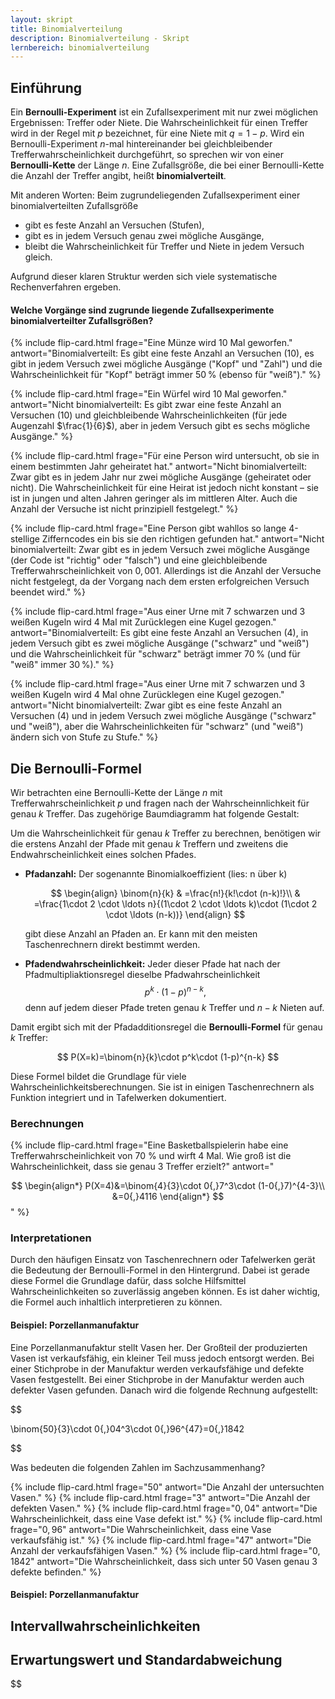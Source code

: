 ```yaml
---
layout: skript
title: Binomialverteilung
description: Binomialverteilung - Skript
lernbereich: binomialverteilung
---
```


## Einführung

Ein **Bernoulli-Experiment** ist ein Zufallsexperiment mit nur zwei möglichen Ergebnissen: Treffer oder Niete. Die Wahrscheinlichkeit für einen Treffer wird in der Regel mit $p$ bezeichnet, für eine Niete mit $q=1-p$. Wird ein Bernoulli-Experiment $n$-mal hintereinander bei gleichbleibender Trefferwahrscheinlichkeit durchgeführt, so sprechen wir von einer **Bernoulli-Kette** der Länge $n$.
Eine Zufallsgröße, die bei einer Bernoulli-Kette die Anzahl der Treffer angibt, heißt **binomialverteilt**.

Mit anderen Worten: Beim zugrundeliegenden Zufallsexperiment einer binomialverteilten Zufallsgröße

- gibt es feste Anzahl an Versuchen (Stufen),
- gibt es in jedem Versuch genau zwei mögliche Ausgänge,
- bleibt die Wahrscheinlichkeit für Treffer und Niete in jedem Versuch gleich.

Aufgrund dieser klaren Struktur werden sich viele systematische Rechenverfahren ergeben.

#### Welche Vorgänge sind zugrunde liegende Zufallsexperimente binomialverteilter Zufallsgrößen?

{% include flip-card.html frage="Eine Münze wird 10 Mal geworfen." antwort="Binomialverteilt: Es gibt eine feste Anzahl an Versuchen (10), es gibt in jedem Versuch zwei mögliche Ausgänge (\"Kopf\" und \"Zahl\") und die Wahrscheinlichkeit für \"Kopf\" beträgt immer 50 % (ebenso für \"weiß\")." %}

{% include flip-card.html frage="Ein Würfel wird 10 Mal geworfen." antwort="Nicht binomialverteilt: Es gibt zwar eine feste Anzahl an Versuchen (10) und gleichbleibende Wahrscheinlichkeiten (für jede Augenzahl $\frac{1}{6}$), aber in jedem Versuch gibt es sechs mögliche Ausgänge." %}

{% include flip-card.html frage="Für eine Person wird untersucht, ob sie in einem bestimmten Jahr geheiratet hat." antwort="Nicht binomialverteilt: Zwar gibt es in jedem Jahr nur zwei mögliche Ausgänge (geheiratet oder nicht). Die Wahrscheinlichkeit für eine Heirat ist jedoch nicht konstant – sie ist in jungen und alten Jahren geringer als im mittleren Alter. Auch die Anzahl der Versuche ist nicht prinzipiell festgelegt." %}

{% include flip-card.html frage="Eine Person gibt wahllos so lange 4-stellige Zifferncodes ein bis sie den richtigen gefunden hat." antwort="Nicht binomialverteilt: Zwar gibt es in jedem Versuch zwei mögliche Ausgänge (der Code ist \"richtig\" oder \"falsch\") und eine gleichbleibende Trefferwahrscheinlichkeit von $0{,}001$. Allerdings ist die Anzahl der Versuche nicht festgelegt, da der Vorgang nach dem ersten erfolgreichen Versuch beendet wird." %}

{% include flip-card.html frage="Aus einer Urne mit 7 schwarzen und 3 weißen Kugeln wird 4 Mal mit Zurücklegen eine Kugel gezogen." antwort="Binomialverteilt: Es gibt eine feste Anzahl an Versuchen (4), in jedem Versuch gibt es zwei mögliche Ausgänge (\"schwarz\" und \"weiß\") und die Wahrscheinlichkeit für \"schwarz\" beträgt immer 70 % (und für \"weiß\" immer 30 %)." %}

{% include flip-card.html frage="Aus einer Urne mit 7 schwarzen und 3 weißen Kugeln wird 4 Mal ohne Zurücklegen eine Kugel gezogen." antwort="Nicht binomialverteilt: Zwar gibt es eine feste Anzahl an Versuchen (4) und in jedem Versuch zwei mögliche Ausgänge (\"schwarz\" und \"weiß\"), aber die Wahrscheinlichkeiten für \"schwarz\" (und \"weiß\") ändern sich von Stufe zu Stufe." %}

## Die Bernoulli-Formel

Wir betrachten eine Bernoulli-Kette der Länge $n$ mit Trefferwahrscheinlichkeit $p$ und fragen nach der Wahrscheinnlichkeit für genau $k$ Treffer. Das zugehörige Baumdiagramm hat folgende Gestalt:

<div id="baumdiagramm-binomialverteilung"></div>

Um die Wahrscheinlichkeit für genau $k$ Treffer zu berechnen, benötigen wir die erstens Anzahl der Pfade mit genau $k$ Treffern und zweitens die Endwahrscheinlichkeit eines solchen Pfades.

- **Pfadanzahl:** Der sogenannte Binomialkoeffizient (lies: n über k)

  $$
    \begin{align}
    \binom{n}{k} & =\frac{n!}{k!\cdot (n-k)!}\\
    & =\frac{1\cdot 2 \cdot \ldots n}{(1\cdot 2 \cdot \ldots k)\cdot (1\cdot 2 \cdot \ldots (n-k))}
    \end{align}
  $$

  gibt diese Anzahl an Pfaden an. Er kann mit den meisten Taschenrechnern direkt bestimmt werden.

- **Pfadendwahrscheinlichkeit:** Jeder dieser Pfade hat nach der Pfadmultipliaktionsregel dieselbe Pfadwahrscheinlichkeit
  $$
  p^k \cdot (1−p)^{n−k},
  $$
  denn auf jedem dieser Pfade treten genau $k$ Treffer und $n−k$ Nieten auf.

Damit ergibt sich mit der Pfadadditionsregel die **Bernoulli-Formel** für genau $k$ Treffer:

$$
P(X=k)=\binom{n}{k}\cdot p^k\cdot (1-p)^{n-k}
$$

Diese Formel bildet die Grundlage für viele Wahrscheinlichkeitsberechnungen. Sie ist in einigen Taschenrechnern als Funktion integriert und in Tafelwerken dokumentiert.

### Berechnungen

{% include flip-card.html
frage="Eine Basketballspielerin habe eine Trefferwahrscheinlichkeit von 70 % und wirft 4 Mal. Wie groß ist die Wahrscheinlichkeit, dass sie genau 3 Treffer erzielt?"
antwort="

$$
\begin{align*}
P(X=4)&=\binom{4}{3}\cdot 0{,}7^3\cdot (1-0{,}7)^{4-3}\\
&=0{,}4116
\end{align*}
$$ "
%}

### Interpretationen

Durch den häufigen Einsatz von Taschenrechnern oder Tafelwerken gerät die Bedeutung der Bernoulli-Formel in den Hintergrund. Dabei ist gerade diese Formel die Grundlage dafür, dass solche Hilfsmittel Wahrscheinlichkeiten so zuverlässig angeben können. Es ist daher wichtig, die Formel auch inhaltlich interpretieren zu können.

#### Beispiel: Porzellanmanufaktur

Eine Porzellanmanufaktur stellt Vasen her. Der Großteil der produzierten Vasen ist verkaufsfähig, ein kleiner Teil muss jedoch entsorgt werden. Bei einer Stichprobe in der Manufaktur werden verkaufsfähige und defekte Vasen festgestellt. Bei einer Stichprobe in der Manufaktur werden auch defekter Vasen gefunden. Danach wird die folgende Rechnung aufgestellt:


$$

\binom{50}{3}\cdot 0{,}04^3\cdot 0{,}96^{47}=0{,}1842

$$

Was bedeuten die folgenden Zahlen im Sachzusammenhang?

{% include flip-card.html frage="$50$" antwort="Die Anzahl der untersuchten Vasen." %}
{% include flip-card.html frage="$3$" antwort="Die Anzahl der defekten Vasen." %}
{% include flip-card.html frage="$0{,}04$" antwort="Die Wahrscheinlichkeit, dass eine Vase defekt ist." %}
{% include flip-card.html frage="$0{,}96$" antwort="Die Wahrscheinlichkeit, dass eine Vase verkaufsfähig ist." %}
{% include flip-card.html frage="$47$" antwort="Die Anzahl der verkaufsfähigen Vasen." %}
{% include flip-card.html frage="$0{,}1842$" antwort="Die Wahrscheinlichkeit, dass sich unter 50 Vasen genau 3 defekte befinden." %}

#### Beispiel: Porzellanmanufaktur

## Intervallwahrscheinlichkeiten

## Erwartungswert und Standardabweichung


$$

